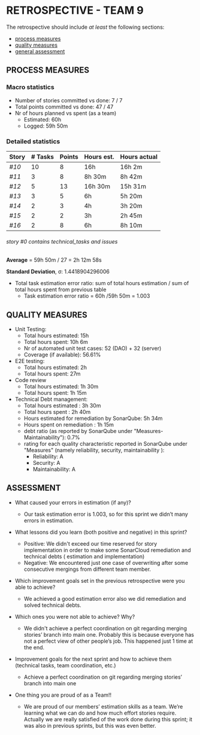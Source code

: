 RETROSPECTIVE - TEAM 9
=====================================

The retrospective should include _at least_ the following
sections:

- [process measures](#process-measures)
- [quality measures](#quality-measures)
- [general assessment](#assessment)

## PROCESS MEASURES

### Macro statistics
- Number of stories committed vs done: 7 / 7
- Total points committed vs done: 47 / 47
- Nr of hours planned vs spent (as a team)
    - Estimated: 60h
    - Logged: 59h 50m

### Detailed statistics

| Story  | # Tasks | Points | Hours est. | Hours actual |
|--------|---------|--------|------------|--------------|
| _#10_  |    10   |    8   |  16h       |   16h 2m     |
| _#11_  |    3    |    8   |  8h 30m    |     8h 42m   |
| _#12_  |    5    |    13  |    16h 30m |   15h 31m    |
| _#13_  |    3    |    5   |    6h      |   5h 20m     |
| _#14_  |    2    |    3   |  4h        |   3h 20m     |
| _#15_  |    2    |    2   |    3h      |   2h 45m     |
| _#16_  |    2    |    8   |    6h      |    8h 10m    |

###### _story #0 contains technical_tasks and issues_

**Average** = 59h 50m / 27 = 2h 12m 58s

**Standard Deviation**, σ: 1.4418904296006

- Total task estimation error ratio: sum of total hours estimation / sum of total hours spent from previous table
    - Task estimation error ratio = 60h /59h 50m = 1.003

## QUALITY MEASURES
- Unit Testing:
    - Total hours estimated: 15h
    - Total hours spent: 10h 6m
    - Nr of automated unit test cases: 52 (DAO) + 32 (server)
    - Coverage (if available): 56.61%
- E2E testing:
    - Total hours estimated: 2h
    - Total hours spent: 27m
- Code review
    - Total hours estimated: 1h 30m
    - Total hours spent: 1h 15m 
- Technical Debt management:
    - Total hours estimated : 3h 30m
    - Total hours spent : 2h 40m
    - Hours estimated for remediation by SonarQube: 5h 34m
    - Hours spent on remediation : 1h 15m
    - debt ratio (as reported by SonarQube under "Measures-Maintainability"): 0.7%
    - rating for each quality characteristic reported in SonarQube under "Measures" (namely reliability, security, maintainability ):
	    - Reliability: A
	    - Security: A
	    - Maintainability: A

## ASSESSMENT
- What caused your errors in estimation (if any)?
	- Our task estimation error is 1.003, so for this sprint we didn’t many errors in estimation.

- What lessons did you learn (both positive and negative) in this sprint?
	- Positive: We didn't exceed our time reserved for story implementation in order to make some SonarCloud remediation and technical debts ( estimation and implementation)
    - Negative: We encountered just one case of overwriting after some consecutive mergings from different team member.

- Which improvement goals set in the previous retrospective were you able to achieve?
    - We achieved a good estimation error also we did remediation and solved technical debts.
    
- Which ones you were not able to achieve? Why?
    - We didn't achieve a perfect coordination on git regarding merging stories’ branch into main one. Probably this is because everyone has not a perfect view of other people’s job. This happened just 1 time at the end.

- Improvement goals for the next sprint and how to achieve them (technical tasks, team coordination, etc.)
	- Achieve a perfect coordination on git regarding merging stories’ branch into main one

- One thing you are proud of as a Team!!
    - We are proud of our members’ estimation skills as a team. We’re learning what we can do and how much effort stories require. Actually we are really satisfied of the work done during this sprint; it was also in previous sprints, but this was even better.
